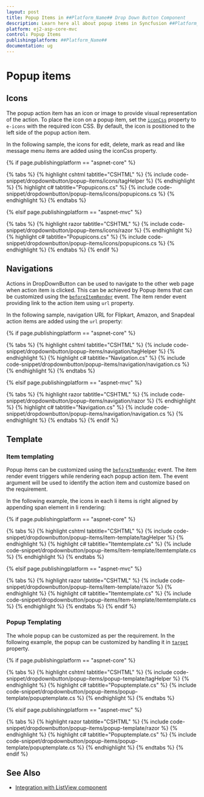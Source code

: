 ```yaml
---
layout: post
title: Popup Items in ##Platform_Name## Drop Down Button Component
description: Learn here all about popup items in Syncfusion ##Platform_Name## Drop Down Button component of Syncfusion Essential JS 2 and more.
platform: ej2-asp-core-mvc
control: Popup Items
publishingplatform: ##Platform_Name##
documentation: ug
---
```



# Popup items

## Icons

The popup action item has an icon or image to provide visual representation of the action. To place the icon on a popup item, set the [`iconCss`](https://help.syncfusion.com/cr/aspnetcore-js2/Syncfusion.EJ2.SplitButtons.DropDownButton.html#Syncfusion_EJ2_SplitButtons_DropDownButton_IconCss) property to `e-icons` with the required icon CSS. By default, the icon is positioned to the left side of the popup action item.

In the following sample, the icons for edit, delete, mark as read  and like message menu items are added using the iconCss property.

{% if page.publishingplatform == "aspnet-core" %}

{% tabs %}
{% highlight cshtml tabtitle="CSHTML" %}
{% include code-snippet/dropdownbutton/popup-items/icons/tagHelper %}
{% endhighlight %}
{% highlight c# tabtitle="Popupicons.cs" %}
{% include code-snippet/dropdownbutton/popup-items/icons/popupicons.cs %}
{% endhighlight %}
{% endtabs %}

{% elsif page.publishingplatform == "aspnet-mvc" %}

{% tabs %}
{% highlight razor tabtitle="CSHTML" %}
{% include code-snippet/dropdownbutton/popup-items/icons/razor %}
{% endhighlight %}
{% highlight c# tabtitle="Popupicons.cs" %}
{% include code-snippet/dropdownbutton/popup-items/icons/popupicons.cs %}
{% endhighlight %}
{% endtabs %}
{% endif %}



## Navigations

Actions in DropDownButton can be used to navigate to the other web page when action item is clicked. This can be achieved by Popup items that can be customized using the [`beforeItemRender`](https://help.syncfusion.com/cr/aspnetcore-js2/Syncfusion.EJ2.SplitButtons.DropDownButton.html#Syncfusion_EJ2_SplitButtons_DropDownButton_BeforeItemRender) event. The item render event providing link to the action item using `url` property.

In the following sample, navigation URL for Flipkart, Amazon, and Snapdeal action items are added using the `url` property:

{% if page.publishingplatform == "aspnet-core" %}

{% tabs %}
{% highlight cshtml tabtitle="CSHTML" %}
{% include code-snippet/dropdownbutton/popup-items/navigation/tagHelper %}
{% endhighlight %}
{% highlight c# tabtitle="Navigation.cs" %}
{% include code-snippet/dropdownbutton/popup-items/navigation/navigation.cs %}
{% endhighlight %}
{% endtabs %}

{% elsif page.publishingplatform == "aspnet-mvc" %}

{% tabs %}
{% highlight razor tabtitle="CSHTML" %}
{% include code-snippet/dropdownbutton/popup-items/navigation/razor %}
{% endhighlight %}
{% highlight c# tabtitle="Navigation.cs" %}
{% include code-snippet/dropdownbutton/popup-items/navigation/navigation.cs %}
{% endhighlight %}
{% endtabs %}
{% endif %}



## Template

### Item templating

Popup items can be customized using the [`beforeItemRender`](https://help.syncfusion.com/cr/aspnetcore-js2/Syncfusion.EJ2.SplitButtons.DropDownButton.html#Syncfusion_EJ2_SplitButtons_DropDownButton_BeforeItemRender) event. The item render event triggers while rendering each popup action item. The event argument will be used to identify the action item and customize based on the requirement.

In the following example, the icons in each li items is right aligned by appending span element in li rendering:

{% if page.publishingplatform == "aspnet-core" %}

{% tabs %}
{% highlight cshtml tabtitle="CSHTML" %}
{% include code-snippet/dropdownbutton/popup-items/item-template/tagHelper %}
{% endhighlight %}
{% highlight c# tabtitle="Itemtemplate.cs" %}
{% include code-snippet/dropdownbutton/popup-items/item-template/itemtemplate.cs %}
{% endhighlight %}
{% endtabs %}

{% elsif page.publishingplatform == "aspnet-mvc" %}

{% tabs %}
{% highlight razor tabtitle="CSHTML" %}
{% include code-snippet/dropdownbutton/popup-items/item-template/razor %}
{% endhighlight %}
{% highlight c# tabtitle="Itemtemplate.cs" %}
{% include code-snippet/dropdownbutton/popup-items/item-template/itemtemplate.cs %}
{% endhighlight %}
{% endtabs %}
{% endif %}



### Popup Templating

The whole popup can be customized as per the requirement. In the following example, the popup can be customized by handling it in [`target`](https://help.syncfusion.com/cr/aspnetcore-js2/Syncfusion.EJ2.SplitButtons.DropDownButton.html#Syncfusion_EJ2_SplitButtons_DropDownButton_Target) property.

{% if page.publishingplatform == "aspnet-core" %}

{% tabs %}
{% highlight cshtml tabtitle="CSHTML" %}
{% include code-snippet/dropdownbutton/popup-items/popup-template/tagHelper %}
{% endhighlight %}
{% highlight c# tabtitle="Popuptemplate.cs" %}
{% include code-snippet/dropdownbutton/popup-items/popup-template/popuptemplate.cs %}
{% endhighlight %}
{% endtabs %}

{% elsif page.publishingplatform == "aspnet-mvc" %}

{% tabs %}
{% highlight razor tabtitle="CSHTML" %}
{% include code-snippet/dropdownbutton/popup-items/popup-template/razor %}
{% endhighlight %}
{% highlight c# tabtitle="Popuptemplate.cs" %}
{% include code-snippet/dropdownbutton/popup-items/popup-template/popuptemplate.cs %}
{% endhighlight %}
{% endtabs %}
{% endif %}

## See Also

* [Integration with ListView component](./how-to/group-popup-items-with-listview-component)
